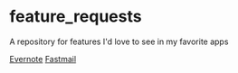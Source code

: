 feature_requests
================

A repository for features I'd love to see in my favorite apps

[Evernote](evernote.md)
[Fastmail](fastmail.md)
